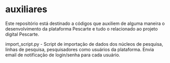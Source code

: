 # auxiliares

Este repositório está destinado a códigos que auxiliem de alguma maneira o desenvolvimento da plataforma Pescarte e tudo o relacionado ao projeto digital Pescarte.

import_script.py - Script de importação de dados dos núcleos de pesquisa, linhas de pesquisa, pesquisadores como usuários da plataforma. Envia email de notificação de login/senha para cada usuário.
